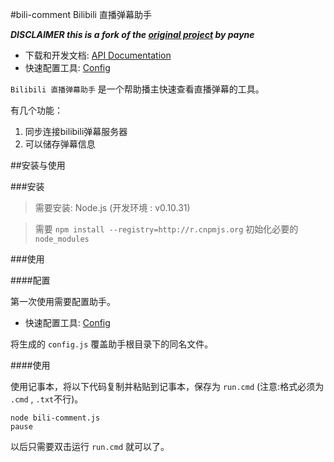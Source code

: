 ﻿#bili-comment Bilibili 直播弹幕助手

***DISCLAIMER this is a fork of the [original project](https://coding.net/u/payne/p/bili-comment/git) by payne***


* 下载和开发文档: [API Documentation](http://bili.micblo.com/)
* 快速配置工具: [Config](http://bili.micblo.com/#config/tool)

`Bilibili 直播弹幕助手` 是一个帮助播主快速查看直播弹幕的工具。

有几个功能：

1. 同步连接bilibili弹幕服务器
2. 可以储存弹幕信息

##安装与使用

###安装

> 需要安装: Node.js (开发环境 : v0.10.31)

> 需要 `npm install --registry=http://r.cnpmjs.org` 初始化必要的 `node_modules`

###使用

####配置

第一次使用需要配置助手。

* 快速配置工具: [Config](http://bili.micblo.com/#config/tool)

将生成的 `config.js` 覆盖助手根目录下的同名文件。

####使用

使用记事本，将以下代码复制并粘贴到记事本，保存为 `run.cmd` (注意:格式必须为 `.cmd` , `.txt`不行)。

```
node bili-comment.js
pause
```

以后只需要双击运行 `run.cmd` 就可以了。
